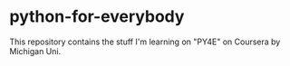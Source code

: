 # python-for-everybody
This repository contains the stuff I'm learning on "PY4E" on Coursera by Michigan Uni. 
